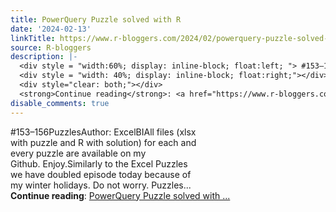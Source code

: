 ```yaml
---
title: PowerQuery Puzzle solved with R
date: '2024-02-13'
linkTitle: https://www.r-bloggers.com/2024/02/powerquery-puzzle-solved-with-r-12/
source: R-bloggers
description: |-
  <div style = "width:60%; display: inline-block; float:left; "> #153–156PuzzlesAuthor: ExcelBIAll files (xlsx with puzzle and R with solution) for each and every puzzle are available on my Github. Enjoy.Similarly to the Excel Puzzles we have doubled episode today because of my winter holidays. Do not worry. Puzzles...</div>
  <div style = "width: 40%; display: inline-block; float:right;"></div>
  <div style="clear: both;"></div>
  <strong>Continue reading</strong>: <a href="https://www.r-bloggers.com/2024/02/powerquery-puzzle-solved-with-r-12/">PowerQuery Puzzle solved with ...
disable_comments: true
---
```

<div style = "width:60%; display: inline-block; float:left; "> #153–156PuzzlesAuthor: ExcelBIAll files (xlsx with puzzle and R with solution) for each and every puzzle are available on my Github. Enjoy.Similarly to the Excel Puzzles we have doubled episode today because of my winter holidays. Do not worry. Puzzles...</div>
<div style = "width: 40%; display: inline-block; float:right;"></div>
<div style="clear: both;"></div>
<strong>Continue reading</strong>: <a href="https://www.r-bloggers.com/2024/02/powerquery-puzzle-solved-with-r-12/">PowerQuery Puzzle solved with ...